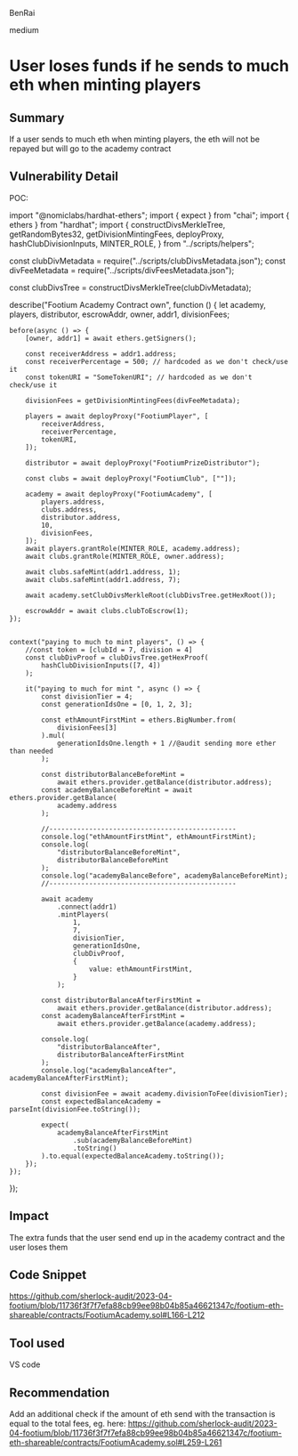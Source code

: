 BenRai

medium

# User loses funds if he sends to much eth when minting players

## Summary
If a user sends to much eth when minting players, the eth will not be repayed but will go to the academy contract 

## Vulnerability Detail

POC:

import "@nomiclabs/hardhat-ethers";
import { expect } from "chai";
import { ethers } from "hardhat";
import {
    constructDivsMerkleTree,
    getRandomBytes32,
    getDivisionMintingFees,
    deployProxy,
    hashClubDivisionInputs,
    MINTER_ROLE,
} from "../scripts/helpers";

const clubDivMetadata = require("../scripts/clubDivsMetadata.json");
const divFeeMetadata = require("../scripts/divFeesMetadata.json");

const clubDivsTree = constructDivsMerkleTree(clubDivMetadata);

describe("Footium Academy Contract own", function () {
    let academy, players, distributor, escrowAddr, owner, addr1, divisionFees;

    before(async () => {
        [owner, addr1] = await ethers.getSigners();

        const receiverAddress = addr1.address;
        const receiverPercentage = 500; // hardcoded as we don't check/use it
        const tokenURI = "SomeTokenURI"; // hardcoded as we don't check/use it

        divisionFees = getDivisionMintingFees(divFeeMetadata);

        players = await deployProxy("FootiumPlayer", [
            receiverAddress,
            receiverPercentage,
            tokenURI,
        ]);

        distributor = await deployProxy("FootiumPrizeDistributor");

        const clubs = await deployProxy("FootiumClub", [""]);

        academy = await deployProxy("FootiumAcademy", [
            players.address,
            clubs.address,
            distributor.address,
            10,
            divisionFees,
        ]);
        await players.grantRole(MINTER_ROLE, academy.address);
        await clubs.grantRole(MINTER_ROLE, owner.address);

        await clubs.safeMint(addr1.address, 1);
        await clubs.safeMint(addr1.address, 7);

        await academy.setClubDivsMerkleRoot(clubDivsTree.getHexRoot());

        escrowAddr = await clubs.clubToEscrow(1);
    });
  

    context("paying to much to mint players", () => {
        //const token = [clubId = 7, division = 4]
        const clubDivProof = clubDivsTree.getHexProof(
            hashClubDivisionInputs([7, 4])
        );

        it("paying to much for mint ", async () => {
            const divisionTier = 4;
            const generationIdsOne = [0, 1, 2, 3];

            const ethAmountFirstMint = ethers.BigNumber.from(
                divisionFees[3]
            ).mul(
                generationIdsOne.length + 1 //@audit sending more ether than needed
            );

            const distributorBalanceBeforeMint =
                await ethers.provider.getBalance(distributor.address);
            const academyBalanceBeforeMint = await ethers.provider.getBalance(
                academy.address
            );

            //-----------------------------------------------
            console.log("ethAmountFirstMint", ethAmountFirstMint);
            console.log(
                "distributorBalanceBeforeMint",
                distributorBalanceBeforeMint
            );
            console.log("academyBalanceBefore", academyBalanceBeforeMint);
            //-----------------------------------------------

            await academy
                .connect(addr1)
                .mintPlayers(
                    1,
                    7,
                    divisionTier,
                    generationIdsOne,
                    clubDivProof,
                    {
                        value: ethAmountFirstMint,
                    }
                );

            const distributorBalanceAfterFirstMint =
                await ethers.provider.getBalance(distributor.address);
            const academyBalanceAfterFirstMint =
                await ethers.provider.getBalance(academy.address);

            console.log(
                "distributorBalanceAfter",
                distributorBalanceAfterFirstMint
            );
            console.log("academyBalanceAfter", academyBalanceAfterFirstMint);

            const divisionFee = await academy.divisionToFee(divisionTier);
            const expectedBalanceAcademy = parseInt(divisionFee.toString());

            expect(
                academyBalanceAfterFirstMint
                    .sub(academyBalanceBeforeMint)
                    .toString()
            ).to.equal(expectedBalanceAcademy.toString());
        });
    });
});


## Impact
The extra funds that the user send end up in the academy contract and the user loses them 

## Code Snippet
https://github.com/sherlock-audit/2023-04-footium/blob/11736f3f7f7efa88cb99ee98b04b85a46621347c/footium-eth-shareable/contracts/FootiumAcademy.sol#L166-L212


## Tool used
VS code


## Recommendation

Add an additional check if the amount of eth send with the transaction is equal to the total fees, eg. here:
https://github.com/sherlock-audit/2023-04-footium/blob/11736f3f7f7efa88cb99ee98b04b85a46621347c/footium-eth-shareable/contracts/FootiumAcademy.sol#L259-L261

